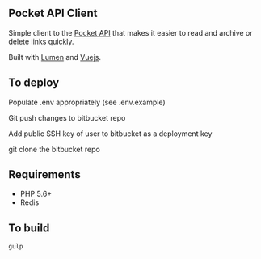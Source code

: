 ## Pocket API Client

Simple client to the [Pocket API](http://getpocket.com/developer/docs/getstarted/web) that makes it easier to read and archive or delete links quickly.

Built with [Lumen](http://lumen.laravel.com/) and [Vuejs](http://vuejs.org/).

## To deploy
Populate .env appropriately (see .env.example)

Git push changes to bitbucket repo

Add public SSH key of user to bitbucket as a deployment key

git clone the bitbucket repo

## Requirements

* PHP 5.6+
* Redis

## To build
    gulp